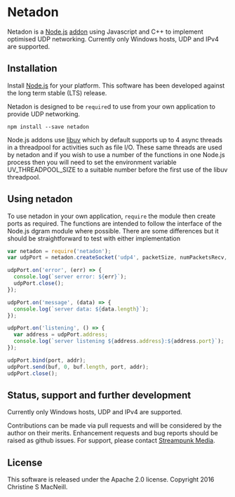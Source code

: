 # Netadon

Netadon is a [Node.js](http://nodejs.org/) [addon](http://nodejs.org/api/addons.html) using Javascript and C++ to implement optimised UDP networking.
Currently only Windows hosts, UDP and IPv4 are supported. 

## Installation

Install [Node.js](http://nodejs.org/) for your platform. This software has been developed against the long term stable (LTS) release.

Netadon is designed to be `require`d to use from your own application to provide UDP networking.

    npm install --save netadon

Node.js addons use [libuv](http://libuv.org/) which by default supports up to 4 async threads in a threadpool for activities such as file I/O. These same threads are used by netadon and if you wish to use a number of the functions in one Node.js process then you will need to set the environment variable UV_THREADPOOL_SIZE to a suitable number before the first use of the libuv threadpool.

## Using netadon

To use netadon in your own application, `require` the module then create ports as required.
The functions are intended to follow the interface of the Node.js dgram module where possible.  There are some differences but it should be straightforward to test with either implementation   

```javascript
var netadon = require('netadon');
var udpPort = netadon.createSocket('udp4', packetSize, numPacketsRecv, numPacketsSend); 

udpPort.on('error', (err) => {
  console.log(`server error: ${err}`);
  udpPort.close();
});

udpPort.on('message', (data) => {
  console.log(`server data: ${data.length}`);
});

udpPort.on('listening', () => {
  var address = udpPort.address;
  console.log(`server listening ${address.address}:${address.port}`);
});

udpPort.bind(port, addr);
udpPort.send(buf, 0, buf.length, port, addr);
udpPort.close();
```
## Status, support and further development

Currently only Windows hosts, UDP and IPv4 are supported.

Contributions can be made via pull requests and will be considered by the author on their merits. Enhancement requests and bug reports should be raised as github issues. For support, please contact [Streampunk Media](http://www.streampunk.media/).

## License

This software is released under the Apache 2.0 license. Copyright 2016 Christine S MacNeill.
